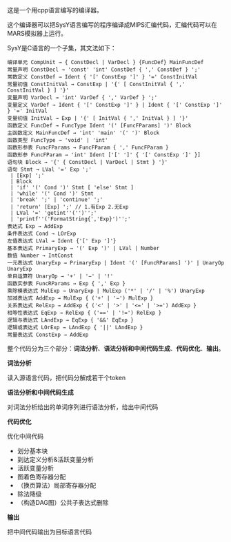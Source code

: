 这是一个用cpp语言编写的编译器。

这个编译器可以把SysY语言编写的程序编译成MIPS汇编代码，汇编代码可以在MARS模拟器上运行。

SysY是C语言的一个子集，其文法如下：

```
编译单元 CompUnit → { ConstDecl | VarDecl } {FuncDef} MainFuncDef 
常量声明 ConstDecl → 'const' 'int' ConstDef { ',' ConstDef } ';' 
常数定义 ConstDef → Ident { '[' ConstExp ']' } '=' ConstInitVal
常量初值 ConstInitVal → ConstExp | '{' [ ConstInitVal { ',' ConstInitVal } ] '}' 
变量声明 VarDecl → 'int' VarDef { ',' VarDef } ';' 
变量定义 VarDef → Ident { '[' ConstExp ']' } | Ident { '[' ConstExp ']' } '=' InitVal
变量初值 InitVal → Exp | '{' [ InitVal { ',' InitVal } ] '}'
函数定义 FuncDef → FuncType Ident '(' [FuncFParams] ')' Block 
主函数定义 MainFuncDef → 'int' 'main' '(' ')' Block 
函数类型 FuncType → 'void' | 'int'
函数形参表 FuncFParams → FuncFParam { ',' FuncFParam } 
函数形参 FuncFParam → 'int' Ident ['[' ']' { '[' ConstExp ']' }] 
语句块 Block → '{' { ConstDecl | VarDecl | Stmt } '}' 
语句 Stmt → LVal '=' Exp ';' 
 | [Exp] ';' 
 | Block
 | 'if' '(' Cond ')' Stmt [ 'else' Stmt ] 
 | 'while' '(' Cond ')' Stmt
 | 'break' ';' | 'continue' ';'
 | 'return' [Exp] ';' // 1.有Exp 2.⽆Exp
 | LVal '=' 'getint''('')'';'
 | 'printf''('FormatString{','Exp}')'';' 
表达式 Exp → AddExp 
条件表达式 Cond → LOrExp 
左值表达式 LVal → Ident {'[' Exp ']'} 
基本表达式 PrimaryExp → '(' Exp ')' | LVal | Number 
数值 Number → IntConst 
⼀元表达式 UnaryExp → PrimaryExp | Ident '(' [FuncRParams] ')' | UnaryOp UnaryExp 
单⽬运算符 UnaryOp → '+' | '−' | '!' 
函数实参表 FuncRParams → Exp { ',' Exp } 
乘除模表达式 MulExp → UnaryExp | MulExp ('*' | '/' | '%') UnaryExp 
加减表达式 AddExp → MulExp { ('+' | '−') MulExp }
关系表达式 RelExp → AddExp { ('<' | '>' | '<=' | '>=') AddExp } 
相等性表达式 EqExp → RelExp { ('==' | '!=') RelExp } 
逻辑与表达式 LAndExp → EqExp { '&&' EqExp }
逻辑或表达式 LOrExp → LAndExp { '||' LAndExp } 
常量表达式 ConstExp → AddExp 
```



整个代码分为三个部分：**词法分析**、**语法分析和中间代码生成**、**代码优化**、**输出**。

**词法分析**

读入源语言代码，把代码分解成若干个token

**语法分析和中间代码生成**

对词法分析给出的单词序列进行语法分析，给出中间代码

**代码优化**

优化中间代码

- 划分基本块
- 到达定义分析&活跃变量分析
- 活跃变量分析
- 图着色寄存器分配
- （换页算法）局部寄存器分配
- 除法降级
- （构造DAG图）公共子表达式删除

**输出**

把中间代码输出为目标语言代码